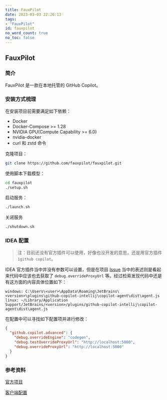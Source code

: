 ```yaml
---
title: FauxPilot
date: 2023-03-03 22:26:13
tags:
- "FauxPilot"
id: fauxpilot
no_word_count: true
no_toc: false
---
```


## FauxPilot

### 简介

FauxPilot 是一款在本地托管的 GitHub Copilot。

### 安装方式梳理

在安装项目前需要满足如下依赖：

- Docker
- Docker-Compose >= 1.28
- NVIDIA GPU(Compute Capability >= 6.0)
- nvidia-docker
- curl 和 zstd 命令  

克隆项目：

```bash
git clone https://github.com/fauxpilot/fauxpilot.git
```

使用脚本下载模型：

```bash
cd fauxpilot
./setup.sh
```

启动服务：

```bash
./launch.sh
```

关闭服务

```bash
./shutdown.sh
```

### IDEA 配置

> 注：目前还没有官方插件可以使用，好像也没开发的意思，还是用官方插件 `1github copilot`。

IDEA 官方插件当中并没有参数可以设置，但是在项目 [Issue](https://github.com/fauxpilot/fauxpilot/issues/10) 当中的表述则是看起来代码中应该也去获取了 `debug.overrideProxyUrl` 等。经过检索发现代码中还是有这方面的内容具体位置如下：

```text
windows: C:\Users\<user>\AppData\Roaming\JetBrains\<version>\plugins\github-copilot-intellij\copilot-agent\dist\agent.js
linux: ~/Library/Application Support/JetBrains/<version>/plugins/github-copilot-intellij\copilot-agent\dist\agent.js
```

在配置中可以寻找如下配置项并进行修改：

```json
{
  "github.copilot.advanced": {
    "debug.overrideEngine": "codegen",
    "debug.testOverrideProxyUrl": "http://localhost:5000",
    "debug.overrideProxyUrl": "http://localhost:5000"
  }
}
```

### 参考资料

[官方项目](https://github.com/fauxpilot/fauxpilot)

[客户端配置](https://github.com/fauxpilot/fauxpilot/blob/main/documentation/client.md)
